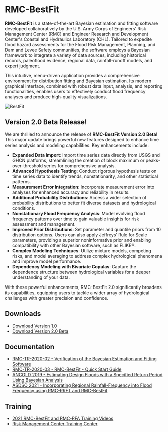 # RMC-BestFit
**RMC-BestFit** is a state-of-the-art Bayesian estimation and fitting software developed collaboratively by the U.S. Army Corps of Engineers' Risk Management Center (RMC) and Engineer Research and Development Center's Coastal and Hydraulics Laboratory (CHL). Tailored to expedite flood hazard assessments for the Flood Risk Management, Planning, and Dam and Levee Safety communities, the software employs a Bayesian framework to integrate a variety of data sources, including historical records, paleoflood evidence, regional data, rainfall-runoff models, and expert judgment.

This intuitive, menu-driven application provides a comprehensive environment for distribution fitting and Bayesian estimation. Its modern graphical interface, combined with robust data input, analysis, and reporting functionalities, enables users to effectively conduct flood frequency analyses and produce high-quality visualizations.

![BestFit](https://user-images.githubusercontent.com/123974306/232252850-cc900b2c-108a-4c93-81a4-50cfe5f1d5a9.png)

## Version 2.0 Beta Release!
We are thrilled to announce the release of **RMC-BestFit Version 2.0 Beta**! This major update brings powerful new features designed to enhance time series analysis and modeling capabilities. Key enhancements include:
*	**Expanded Data Import**: Import time series data directly from USGS and GHCN platforms, streamlining the creation of block maximum or peaks-over-threshold series for comprehensive analysis.
*	**Advanced Hypothesis Testing**: Conduct rigorous hypothesis tests on time series data to identify trends, nonstationarity, and other statistical patterns.
*	**Measurement Error Integration**: Incorporate measurement error into analyses for enhanced accuracy and reliability in results.
*	**Additional Probability Distributions**: Access a wider selection of probability distributions to better fit diverse datasets and hydrological conditions.
*	**Nonstationary Flood Frequency Analysis**: Model evolving flood frequency patterns over time to gain valuable insights for risk assessment and management.
*	**Improved Prior Distributions**: Set parameter and quantile priors from 10 distribution options. Users can also apply Jeffreys’ Rule for Scale parameters, providing a superior noninformative prior and enabling compatibility with other Bayesian software, such as FLIKE®.
*	**Complex Modeling Techniques**: Utilize mixture models, competing risks, and model averaging to address complex hydrological phenomena and improve model performance.
*	**Dependency Modeling with Bivariate Copulas**: Capture the dependence structure between hydrological variables for a deeper understanding of your data.

With these powerful enhancements, RMC-BestFit 2.0 significantly broadens its capabilities, equipping users to tackle a wider array of hydrological challenges with greater precision and confidence.

## Downloads
* [Download Version 1.0](https://github.com/USArmy-Corps-of-Engineers-RMC/RMC-BestFit/blob/285a821d3a6678fd50a486fdfeb1c797513fee28/RMC-BestFit%20Version%201.0.zip)
* [Download Version 2.0 Beta](https://github.com/USArmy-Corps-of-Engineers-RMC/RMC-BestFit/releases/latest/download/RMC-BestFit.Version.2.0.Beta.zip)

## Documentation
* [RMC-TR-2020-02 - Verification of the Bayesian Estimation and Fitting Software](https://github.com/USArmy-Corps-of-Engineers-RMC/RMC-BestFit/files/12751843/RMC-TR-2020-02.-.Verification.of.the.Bayesian.Estimation.and.Fitting.Software.pdf)
* [RMC-TR-2020-03 - RMC-BestFit - Quick Start Guide](https://github.com/USArmy-Corps-of-Engineers-RMC/RMC-BestFit/files/12751838/RMC-TR-2020-03.-.RMC-BestFit.-.Quick.Start.Guide.pdf)
* [ANCOLD 2019 - Estimating Design Floods with a Specified Return Period Using Bayesian Analysis](https://github.com/USArmy-Corps-of-Engineers-RMC/RMC-BestFit/files/12751836/ANCOLD.2019.-.Bayesian.Analysis.-.HadenSmith.6-27-19.pdf)
* [ASDSO 2021 - Incorporating Regional Rainfall-Frequency into Flood Frequency using RMC-RRFT and RMC-BestFit](https://github.com/USArmy-Corps-of-Engineers-RMC/RMC-BestFit/files/12751831/ASDSO.RRFT.Paper_Avance.pdf)

## Training
* [2021 RMC-BestFit and RMC-RFA Training Videos](https://www.youtube.com/playlist?list=PLEIlpoX-ZknTLKrNq7qeVrCIxT_QtLLSF)
* [Risk Management Center Training Center](https://www.rmc.usace.army.mil/Training/)

